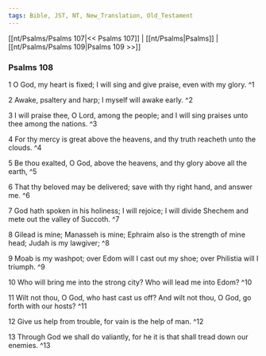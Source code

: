 ```yaml
---
tags: Bible, JST, NT, New_Translation, Old_Testament
---
```


[[nt/Psalms/Psalms 107|<< Psalms 107]] | [[nt/Psalms|Psalms]] | [[nt/Psalms/Psalms 109|Psalms 109 >>]]

### Psalms 108

1 O God, my heart is fixed; I will sing and give praise, even with my glory.  ^1

2 Awake, psaltery and harp; I myself will awake early.  ^2

3 I will praise thee, O Lord, among the people; and I will sing praises unto thee among the nations.  ^3

4 For thy mercy is great above the heavens, and thy truth reacheth unto the clouds.  ^4

5 Be thou exalted, O God, above the heavens, and thy glory above all the earth,  ^5

6 That thy beloved may be delivered; save with thy right hand, and answer me.  ^6

7 God hath spoken in his holiness; I will rejoice; I will divide Shechem and mete out the valley of Succoth.  ^7

8 Gilead is mine; Manasseh is mine; Ephraim also is the strength of mine head; Judah is my lawgiver;  ^8

9 Moab is my washpot; over Edom will I cast out my shoe; over Philistia will I triumph.  ^9

10 Who will bring me into the strong city? Who will lead me into Edom?  ^10

11 Wilt not thou, O God, who hast cast us off? And wilt not thou, O God, go forth with our hosts?  ^11

12 Give us help from trouble, for vain is the help of man.  ^12

13 Through God we shall do valiantly, for he it is that shall tread down our enemies.  ^13

 
